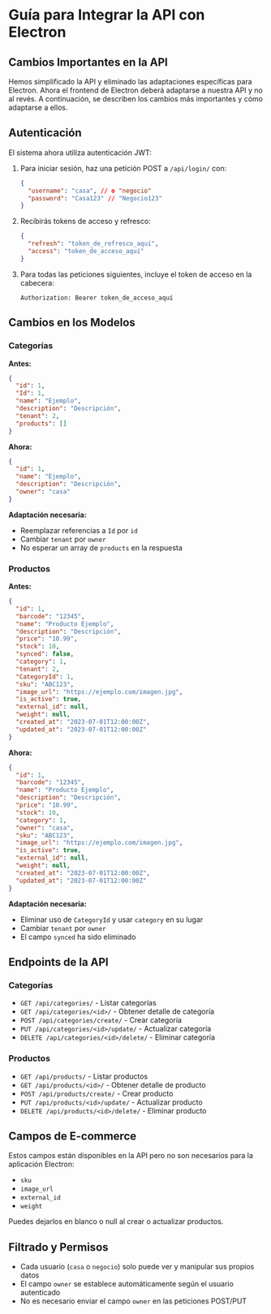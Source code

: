 # Guía para Integrar la API con Electron

## Cambios Importantes en la API

Hemos simplificado la API y eliminado las adaptaciones específicas para Electron. Ahora el frontend de Electron deberá adaptarse a nuestra API y no al revés. A continuación, se describen los cambios más importantes y cómo adaptarse a ellos.

## Autenticación

El sistema ahora utiliza autenticación JWT:

1. Para iniciar sesión, haz una petición POST a `/api/login/` con:

   ```json
   {
     "username": "casa", // o "negocio"
     "password": "Casa123" // "Negocio123"
   }
   ```

2. Recibirás tokens de acceso y refresco:

   ```json
   {
     "refresh": "token_de_refresco_aquí",
     "access": "token_de_acceso_aquí"
   }
   ```

3. Para todas las peticiones siguientes, incluye el token de acceso en la cabecera:
   ```
   Authorization: Bearer token_de_acceso_aquí
   ```

## Cambios en los Modelos

### Categorías

**Antes:**

```json
{
  "id": 1,
  "Id": 1,
  "name": "Ejemplo",
  "description": "Descripción",
  "tenant": 2,
  "products": []
}
```

**Ahora:**

```json
{
  "id": 1,
  "name": "Ejemplo",
  "description": "Descripción",
  "owner": "casa"
}
```

**Adaptación necesaria:**

- Reemplazar referencias a `Id` por `id`
- Cambiar `tenant` por `owner`
- No esperar un array de `products` en la respuesta

### Productos

**Antes:**

```json
{
  "id": 1,
  "barcode": "12345",
  "name": "Producto Ejemplo",
  "description": "Descripción",
  "price": "10.99",
  "stock": 10,
  "synced": false,
  "category": 1,
  "tenant": 2,
  "CategoryId": 1,
  "sku": "ABC123",
  "image_url": "https://ejemplo.com/imagen.jpg",
  "is_active": true,
  "external_id": null,
  "weight": null,
  "created_at": "2023-07-01T12:00:00Z",
  "updated_at": "2023-07-01T12:00:00Z"
}
```

**Ahora:**

```json
{
  "id": 1,
  "barcode": "12345",
  "name": "Producto Ejemplo",
  "description": "Descripción",
  "price": "10.99",
  "stock": 10,
  "category": 1,
  "owner": "casa",
  "sku": "ABC123",
  "image_url": "https://ejemplo.com/imagen.jpg",
  "is_active": true,
  "external_id": null,
  "weight": null,
  "created_at": "2023-07-01T12:00:00Z",
  "updated_at": "2023-07-01T12:00:00Z"
}
```

**Adaptación necesaria:**

- Eliminar uso de `CategoryId` y usar `category` en su lugar
- Cambiar `tenant` por `owner`
- El campo `synced` ha sido eliminado

## Endpoints de la API

### Categorías

- `GET /api/categories/` - Listar categorías
- `GET /api/categories/<id>/` - Obtener detalle de categoría
- `POST /api/categories/create/` - Crear categoría
- `PUT /api/categories/<id>/update/` - Actualizar categoría
- `DELETE /api/categories/<id>/delete/` - Eliminar categoría

### Productos

- `GET /api/products/` - Listar productos
- `GET /api/products/<id>/` - Obtener detalle de producto
- `POST /api/products/create/` - Crear producto
- `PUT /api/products/<id>/update/` - Actualizar producto
- `DELETE /api/products/<id>/delete/` - Eliminar producto

## Campos de E-commerce

Estos campos están disponibles en la API pero no son necesarios para la aplicación Electron:

- `sku`
- `image_url`
- `external_id`
- `weight`

Puedes dejarlos en blanco o null al crear o actualizar productos.

## Filtrado y Permisos

- Cada usuario (`casa` o `negocio`) solo puede ver y manipular sus propios datos
- El campo `owner` se establece automáticamente según el usuario autenticado
- No es necesario enviar el campo `owner` en las peticiones POST/PUT
